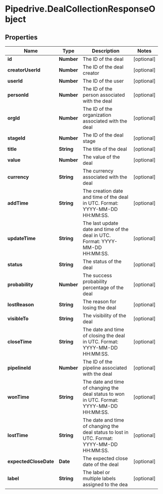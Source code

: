 # Pipedrive.DealCollectionResponseObject

## Properties

Name | Type | Description | Notes
------------ | ------------- | ------------- | -------------
**id** | **Number** | The ID of the deal | [optional]
**creatorUserId** | **Number** | The ID of the deal creator | [optional]
**userId** | **Number** | The ID of the user | [optional]
**personId** | **Number** | The ID of the person associated with the deal | [optional]
**orgId** | **Number** | The ID of the organization associated with the deal | [optional]
**stageId** | **Number** | The ID of the deal stage | [optional]
**title** | **String** | The title of the deal | [optional]
**value** | **Number** | The value of the deal | [optional]
**currency** | **String** | The currency associated with the deal | [optional]
**addTime** | **String** | The creation date and time of the deal in UTC. Format: YYYY-MM-DD HH:MM:SS. | [optional]
**updateTime** | **String** | The last update date and time of the deal in UTC. Format: YYYY-MM-DD HH:MM:SS. | [optional]
**status** | **String** | The status of the deal | [optional]
**probability** | **Number** | The success probability percentage of the deal | [optional]
**lostReason** | **String** | The reason for losing the deal | [optional]
**visibleTo** | **String** | The visibility of the deal | [optional]
**closeTime** | **String** | The date and time of closing the deal in UTC. Format: YYYY-MM-DD HH:MM:SS. | [optional]
**pipelineId** | **Number** | The ID of the pipeline associated with the deal | [optional]
**wonTime** | **String** | The date and time of changing the deal status to won in UTC. Format: YYYY-MM-DD HH:MM:SS. | [optional]
**lostTime** | **String** | The date and time of changing the deal status to lost in UTC. Format: YYYY-MM-DD HH:MM:SS. | [optional]
**expectedCloseDate** | **Date** | The expected close date of the deal | [optional]
**label** | **String** | The label or multiple labels assigned to the dea | [optional]


